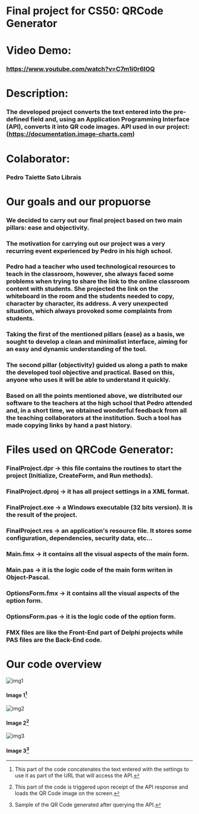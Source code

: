 # Final project for CS50: QRCode Generator

# Video Demo:
### https://www.youtube.com/watch?v=C7m1i0r6IOQ

# Description: 
### The developed project converts the text entered into the pre-defined field and, using an Application Programming Interface (API), converts it into QR code images. API used in our project: (https://documentation.image-charts.com)

# Colaborator: 
### Pedro Taiette Sato Librais

# Our goals and our propuorse 
### We decided to carry out our final project based on two main pillars: ease and objectivity.
### The motivation for carrying out our project was a very recurring event experienced by Pedro in his high school.
### Pedro had a teacher who used technological resources to teach in the classroom, however, she always faced some problems when trying to share the link to the online classroom content with students. She projected the link on the whiteboard in the room and the students needed to copy, character by character, its address. A very unexpected situation, which always provoked some complaints from students.
### Taking the first of the mentioned pillars (ease) as a basis, we sought to develop a clean and minimalist interface, aiming for    an easy and dynamic understanding of the tool.
### The second pillar (objectivity) guided us along a path to make the developed tool objective and practical. Based on this, anyone who uses it will be able to understand it quickly.
### Based on all the points mentioned above, we distributed our software to the teachers at the high school that Pedro attended and, in a short time, we obtained wonderful feedback from all the teaching collaborators at the institution. Such a tool has made copying links by hand a past history.

# Files used on QRCode Generator: 

### FinalProject.dpr -> this file contains the routines to start the project (Initialize, CreateForm, and Run methods).
### FinalProject.dproj -> it has all project settings in a XML format.
### FinalProject.exe -> a Windows executable (32 bits version). It is the result of the project.
### FinalProject.res -> an application's resource file. It stores some configuration, dependencies, security data, etc...
### Main.fmx -> it contains all the visual aspects of the main form.
### Main.pas -> it is the logic code of the main form writen in Object-Pascal.
### OptionsForm.fmx -> it contains all the visual aspects of the option form.
### OptionsForm.pas -> it is the logic code of the option form.
### FMX files are like the Front-End part of Delphi projects while PAS files are the Back-End code.

# Our code overview
![img1](https://github.com/claudinobrunharoto/TechTest/assets/58790242/27042f45-ad1b-4d8a-9dc9-a2a86ef970f6)
#### Image 1[^1]

![img2](https://github.com/claudinobrunharoto/TechTest/assets/58790242/a8ab7be1-c3b4-4180-87e4-47d135932a11)
#### Image 2[^2] 

![img3](https://github.com/claudinobrunharoto/TechTest/assets/58790242/077f5186-45d2-4513-b92f-288fe824d4b9)
#### Image 3[^3] 

[^1]: This part of the code concatenates the text entered with the settings to use it as part of the URL that will access the API.
[^2]: This part of the code is triggered upon receipt of the API response and loads the QR Code image on the screen.
[^3]: Sample of the QR Code generated after querying the API.
